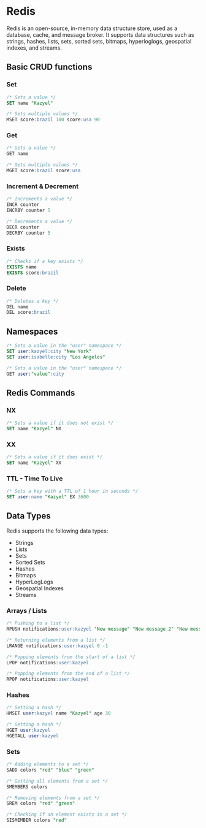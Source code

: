 # Redis

Redis is an open-source, in-memory data structure store, used as a database, cache, and message broker. It supports data structures such as strings, hashes, lists, sets, sorted sets, bitmaps, hyperloglogs, geospatial indexes, and streams.

## Basic CRUD functions

### Set

```sql
/* Sets a value */
SET name "Kazyel"

/* Sets multiple values */
MSET score:brazil 100 score:usa 90
```

### Get

```sql
/* Gets a value */
GET name

/* Gets multiple values */
MGET score:brazil score:usa
```

### Increment & Decrement

```sql
/* Increments a value */
INCR counter
INCRBY counter 5

/* Decrements a value */
DECR counter
DECRBY counter 5
```

### Exists

```sql
/* Checks if a key exists */
EXISTS name
EXISTS score:brazil
```

### Delete

```sql
/* Deletes a key */
DEL name
DEL score:brazil
```

## Namespaces

```sql
/* Sets a value in the "user" namespace */
SET user:kazyel:city "New York"
SET user:isabelle:city "Los Angeles"
```

```sql
/* Gets a value in the "user" namespace */
GET user:"value":city
```

## Redis Commands

### NX

```sql
/* Sets a value if it does not exist */
SET name "Kazyel" NX
```

### XX

```sql
/* Sets a value if it does exist */
SET name "Kazyel" XX

```

### TTL - Time To Live

```sql
/* Sets a key with a TTL of 1 hour in seconds */
SET user:name "Kazyel" EX 3600
```

## Data Types

Redis supports the following data types:

-   Strings
-   Lists
-   Sets
-   Sorted Sets
-   Hashes
-   Bitmaps
-   HyperLogLogs
-   Geospatial Indexes
-   Streams

### Arrays / Lists

```sql
/* Pushing to a list */
RPUSH notifications:user:kazyel "New message" "New message 2" "New message 3"

/* Returning elements from a list */
LRANGE notifications:user:kazyel 0 -1

/* Popping elements from the start of a list */
LPOP notifications:user:kazyel

/* Popping elements from the end of a list */
RPOP notifications:user:kazyel
```

### Hashes

```sql
/* Setting a hash */
HMSET user:kazyel name "Kazyel" age 30

/* Getting a hash */
HGET user:kazyel
HGETALL user:kazyel
```

### Sets

```sql
/* Adding elements to a set */
SADD colors "red" "blue" "green"

/* Getting all elements from a set */
SMEMBERS colors

/* Removing elements from a set */
SREM colors "red" "green"

/* Checking if an element exists in a set */
SISMEMBER colors "red"
```
